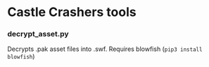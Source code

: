 # Castle Crashers tools

### decrypt_asset.py

Decrypts .pak asset files into .swf. Requires blowfish (`pip3 install blowfish`)
